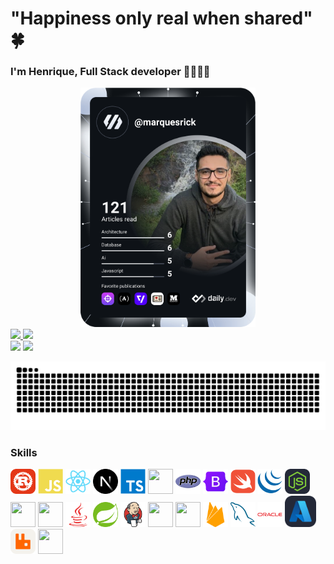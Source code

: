 <div>
    <h1>"Happiness only real when shared" 🍀</h1>
</div>
<div>
    <h3>I'm Henrique, Full Stack developer 🧑🏻‍💻🤘</h3>
</div>
<div style="text-align: center;">
    <a href="https://app.daily.dev/marquesrick"><img
            src="https://github.com/MarquesRick/MarquesRick/blob/master/devcard.svg" width="280"
            alt="Henrique Marques's      Dev Card" /></a>
</div>
<div>
    <a href="https://github.com/MarquesRick">
        <img height="180em"
            src="https://github-readme-stats.vercel.app/api?username=MarquesRick&show_icons=true&theme=onedark&include_all_commits=true&count_private=true" />
        <img height="180em"
            src="https://github-readme-stats.vercel.app/api/top-langs/?username=MarquesRick&layout=compact&langs_count=8&theme=onedark" />
</div>
<div>
    <a href="mailto:hmservicostech@outlook.com.br"><img
            src="https://img.shields.io/badge/Microsoft_Outlook-0078D4?style=for-the-badge&logo=microsoft-outlook&logoColor=white"
            target="_blank"></a>
    <a href="https://www.linkedin.com/in/henri-marques" target="_blank"><img
            src="https://img.shields.io/badge/-LinkedIn-%230077B5?style=for-the-badge&logo=linkedin&logoColor=white"
            target="_blank"></a>
</div>

<!--****[![Top Langs](https://github-readme-stats.vercel.app/api/top-langs/?username=MarquesRick&layout=compact)](https://github.com/MarquesRick/github-readme-stats) -->
![Snake animation](https://raw.githubusercontent.com/MarquesRick/MarquesRick/output/github-contribution-grid-snake-dark.svg)

### Skills
<div>
    <img src="https://github.com/tandpfun/skill-icons/blob/main/icons/Rust.svg" width="40"
        height="40" />
    <img src="https://github.com/devicons/devicon/blob/master/icons/javascript/javascript-plain.svg" width="40"
        height="40" />
    <img src="https://github.com/devicons/devicon/blob/master/icons/react/react-original.svg" width="40" height="40" />
    <img src="https://github.com/devicons/devicon/blob/master/icons/nextjs/nextjs-original.svg" width="40"
        height="40" />
    <img src="https://github.com/devicons/devicon/blob/master/icons/typescript/typescript-original.svg" width="40"
        height="40" />
    <img src="https://cdn.jsdelivr.net/gh/devicons/devicon/icons/angularjs/angularjs-original.svg" width="40"
        height="40" />
    <img src="https://github.com/devicons/devicon/blob/master/icons/php/php-original.svg" width="40" height="40" />
    <img src="https://github.com/devicons/devicon/blob/master/icons/bootstrap/bootstrap-original.svg" width="40"
        height="40" />
    <img src="https://github.com/devicons/devicon/blob/master/icons/swift/swift-original.svg" width="40" height="40" />
    <img src="https://github.com/devicons/devicon/blob/master/icons/jquery/jquery-plain.svg" width="40" height="40" />
    <img src="https://github.com/tandpfun/skill-icons/blob/main/icons/NodeJS-Dark.svg" width="40"
        height="40" />
    <img src="https://cdn.jsdelivr.net/gh/devicons/devicon/icons/csharp/csharp-original.svg" width="40" height="40" />
    <img src="https://cdn.jsdelivr.net/gh/devicons/devicon/icons/dotnetcore/dotnetcore-original.svg" width="40"
        height="40" />
    <img src="https://github.com/devicons/devicon/blob/master/icons/java/java-plain.svg" width="40" height="40" />
    <img src="https://github.com/devicons/devicon/blob/master/icons/spring/spring-original.svg" width="40"
        height="40" />
    <img src="https://github.com/devicons/devicon/blob/master/icons/jenkins/jenkins-original.svg" width="40"
        height="40" />
    <img src="https://cdn.jsdelivr.net/gh/devicons/devicon/icons/docker/docker-original.svg" width="40" height="40" />
    <img src="https://cdn.jsdelivr.net/gh/devicons/devicon/icons/microsoftsqlserver/microsoftsqlserver-plain-wordmark.svg"
        width="40" height="40" />
    <img src="https://github.com/devicons/devicon/blob/master/icons/firebase/firebase-plain.svg" width="40"
        height="40" />
    <img src="https://github.com/devicons/devicon/blob/master/icons/mysql/mysql-original.svg" width="40" height="40" />
    <img src="https://github.com/devicons/devicon/blob/v2.16.0/icons/oracle/oracle-original.svg" width="40" height="40" />
    <img src="https://github.com/tandpfun/skill-icons/blob/main/icons/Azure-Dark.svg" width="50"
        height="50" />
     <img src="https://github.com/tandpfun/skill-icons/blob/main/icons/RabbitMQ-Light.svg" width="40" height="40" />
    <img src="https://cdn.jsdelivr.net/gh/devicons/devicon/icons/git/git-original.svg" width="40" height="40" />
</div>
</div>
